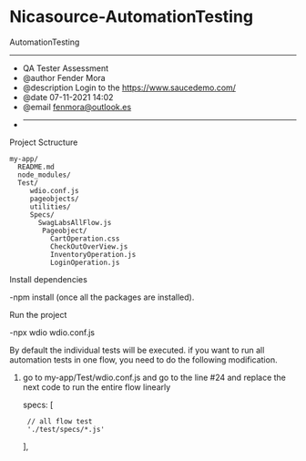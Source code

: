 # Nicasource-AutomationTesting
AutomationTesting

------------------------------------------------------------------------------------
* QA Tester Assessment
* @author       Fender Mora
* @description  Login to the https://www.saucedemo.com/
* @date         07-11-2021 14:02
* @email        fenmora@outlook.es
* ----------------------------------------------------------------------------------

Project Sctructure
```
my-app/
  README.md
  node_modules/
  Test/
     wdio.conf.js
     pageobjects/
     utilities/
     Specs/
       SwagLabsAllFlow.js
        Pageobject/
          CartOperation.css
          CheckOutOverView.js
          InventoryOperation.js
          LoginOperation.js
```


Install dependencies

-npm install (once all the packages are installed).

Run the project 

-npx wdio wdio.conf.js 

By default the individual tests will be executed. if you want to run all automation tests in one flow, you need to do the following modification.

1. go to my-app/Test/wdio.conf.js and go to the line #24 and replace the next code to run the entire flow linearly

    specs: [
        
        // all flow test
        './test/specs/*.js'
    ],
